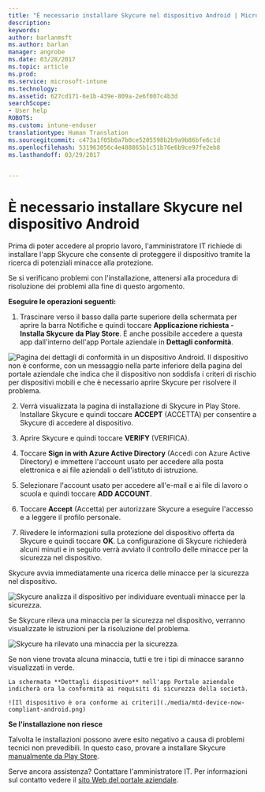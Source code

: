 ```yaml
---
title: "È necessario installare Skycure nel dispositivo Android | Microsoft Docs"
description: 
keywords: 
author: barlanmsft
ms.author: barlan
manager: angrobe
ms.date: 03/28/2017
ms.topic: article
ms.prod: 
ms.service: microsoft-intune
ms.technology: 
ms.assetid: 627cd171-6e1b-439e-809a-2e6f007c4b3d
searchScope:
- User help
ROBOTS: 
ms.custom: intune-enduser
translationtype: Human Translation
ms.sourcegitcommit: c473a1f05b0a7b0ce5205598b2b9a9b86bfe6c1d
ms.openlocfilehash: 531963056c4e488865b1c51b76e6b9ce97fe2eb8
ms.lasthandoff: 03/29/2017


---
```


# <a name="you-need-to-install-skycure-on-your-android-device"></a>È necessario installare Skycure nel dispositivo Android

Prima di poter accedere al proprio lavoro, l'amministratore IT richiede di installare l'app Skycure che consente di proteggere il dispositivo tramite la ricerca di potenziali minacce alla protezione.

Se si verificano problemi con l'installazione, attenersi alla procedura di risoluzione dei problemi alla fine di questo argomento.

**Eseguire le operazioni seguenti:**

1. Trascinare verso il basso dalla parte superiore della schermata per aprire la barra Notifiche e quindi toccare **Applicazione richiesta - Installa Skycure da Play Store**. È anche possibile accedere a questa app dall'interno dell'app Portale aziendale in __Dettagli conformità__.

  ![Pagina dei dettagli di conformità in un dispositivo Android. Il dispositivo non è conforme, con un messaggio nella parte inferiore della pagina del portale aziendale che indica che il dispositivo non soddisfa i criteri di rischio per dispositivi mobili e che è necessario aprire Skycure per risolvere il problema.](./media/skycure-resolves-compliance-android.png)

2. Verrà visualizzata la pagina di installazione di Skycure in Play Store. Installare Skycure e quindi toccare **ACCEPT** (ACCETTA) per consentire a Skycure di accedere al dispositivo.

3. Aprire Skycure e quindi toccare **VERIFY** (VERIFICA).

4. Toccare **Sign in with Azure Active Directory** (Accedi con Azure Active Directory) e immettere l'account usato per accedere alla posta elettronica e ai file aziendali o dell'istituto di istruzione.

5. Selezionare l'account usato per accedere all'e-mail e ai file di lavoro o scuola e quindi toccare **ADD ACCOUNT**.

6. Toccare **Accept** (Accetta) per autorizzare Skycure a eseguire l'accesso e a leggere il profilo personale.

7. Rivedere le informazioni sulla protezione del dispositivo offerta da Skycure e quindi toccare **OK**. La configurazione di Skycure richiederà alcuni minuti e in seguito verrà avviato il controllo delle minacce per la sicurezza nel dispositivo.

  Skycure avvia immediatamente una ricerca delle minacce per la sicurezza nel dispositivo.

  ![Skycure analizza il dispositivo per individuare eventuali minacce per la sicurezza.](./media/skycure-scan-in-progress-android.png)

  Se Skycure rileva una minaccia per la sicurezza nel dispositivo, verranno visualizzate le istruzioni per la risoluzione del problema.

  ![Skycure ha rilevato una minaccia per la sicurezza.](./media/skycure-found-a-threat-android.png)

  Se non viene trovata alcuna minaccia, tutti e tre i tipi di minacce saranno visualizzati in verde.

    La schermata **Dettagli dispositivo** nell'app Portale aziendale indicherà ora la conformità ai requisiti di sicurezza della società.

    ![Il dispositivo è ora conforme ai criteri](./media/mtd-device-now-compliant-android.png)

**Se l'installazione non riesce**

Talvolta le installazioni possono avere esito negativo a causa di problemi tecnici non prevedibili. In questo caso, provare a installare Skycure [manualmente da Play Store](https://play.google.com/store/apps/details?id=com.skycure.skycure).

Serve ancora assistenza? Contattare l'amministratore IT. Per informazioni sul contatto vedere il [sito Web del portale aziendale](http://portal.manage.microsoft.com).

